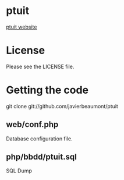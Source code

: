 ptuit
=====
[ptuit website](http://javierbeaumont.github.com/ptuit/)

License
=======
Please see the LICENSE file.

Getting the code
================
git clone git://github.com/javierbeaumont/ptuit

web/conf.php
------------
Database configuration file.

php/bbdd/ptuit.sql
------------------
SQL Dump